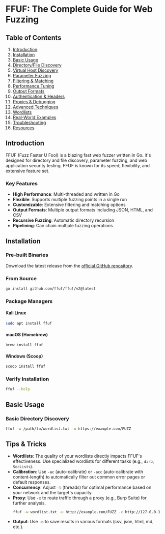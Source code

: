 # FFUF: The Complete Guide for Web Fuzzing

## Table of Contents
1. [Introduction](#introduction)
2. [Installation](#installation)
3. [Basic Usage](#basic-usage)
4. [Directory/File Discovery](#directoryfile-discovery)
5. [Virtual Host Discovery](#virtual-host-discovery)
6. [Parameter Fuzzing](#parameter-fuzzing)
7. [Filtering & Matching](#filtering--matching)
8. [Performance Tuning](#performance-tuning)
9. [Output Formats](#output-formats)
10. [Authentication & Headers](#authentication--headers)
11. [Proxies & Debugging](#proxies--debugging)
12. [Advanced Techniques](#advanced-techniques)
13. [Wordlists](#wordlists)
14. [Real-World Examples](#real-world-examples)
15. [Troubleshooting](#troubleshooting)
16. [Resources](#resources)

## Introduction

FFUF (Fuzz Faster U Fool) is a blazing fast web fuzzer written in Go. It's designed for directory and file discovery, parameter fuzzing, and web application security testing. FFUF is known for its speed, flexibility, and extensive feature set.

### Key Features
- **High Performance**: Multi-threaded and written in Go
- **Flexible**: Supports multiple fuzzing points in a single run
- **Customizable**: Extensive filtering and matching options
- **Output Formats**: Multiple output formats including JSON, HTML, and CSV
- **Recursive Fuzzing**: Automatic directory recursion
- **Pipelining**: Can chain multiple fuzzing operations

## Installation

### Pre-built Binaries
Download the latest release from the [official GitHub repository](https://github.com/ffuf/ffuf/releases).

### From Source
```bash
go install github.com/ffuf/ffuf/v2@latest
```

### Package Managers
#### Kali Linux
```bash
sudo apt install ffuf
```

#### macOS (Homebrew)
```bash
brew install ffuf
```

#### Windows (Scoop)
```bash
scoop install ffuf
```

### Verify Installation
```bash
ffuf --help
```

## Basic Usage

### Basic Directory Discovery
```bash
ffuf -w /path/to/wordlist.txt -u https://example.com/FUZZ
```

## Tips & Tricks

-   **Wordlists**: The quality of your wordlists directly impacts FFUF's effectiveness. Use specialized wordlists for different tasks (e.g., `dirb`, `SecLists`).
-   **Calibration**: Use `-ac` (auto-calibrate) or `-acc` (auto-calibrate with content-length) to automatically filter out common error pages or default responses.
-   **Concurrency**: Adjust `-t` (threads) for optimal performance based on your network and the target's capacity.
-   **Proxy**: Use `-x` to route traffic through a proxy (e.g., Burp Suite) for further analysis.
    ```bash
    ffuf -w wordlist.txt -u http://example.com/FUZZ -x http://127.0.0.1:8080
    ```
-   **Output**: Use `-o` to save results in various formats (csv, json, html, md, etc.).
